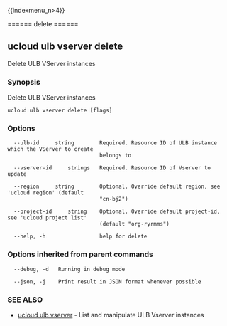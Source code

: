 {{indexmenu_n>4}}

====== delete ======

## ucloud ulb vserver delete

Delete ULB VServer instances

### Synopsis

Delete ULB VServer instances

```
ucloud ulb vserver delete [flags]
```

### Options

```
  --ulb-id     string        Required. Resource ID of ULB instance which the VServer to create
                             belongs to 

  --vserver-id     strings   Required. Resource ID of Vserver to update 

  --region     string        Optional. Override default region, see 'ucloud region' (default
                             "cn-bj2") 

  --project-id     string    Optional. Override default project-id, see 'ucloud project list'
                             (default "org-ryrmms") 

  --help, -h                 help for delete 

```

### Options inherited from parent commands

```
  --debug, -d   Running in debug mode 

  --json, -j    Print result in JSON format whenever possible 

```

### SEE ALSO

* [ucloud ulb vserver](software/cli/cmd/ucloud/ulb/vserver)	 - List and manipulate ULB Vserver instances


